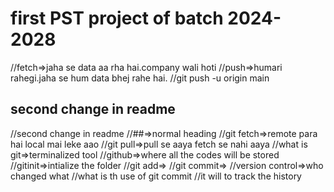 # first PST project of batch 2024-2028
//fetch=>jaha se data aa rha hai.company wali hoti 
//push=>humari rahegi.jaha se hum data bhej rahe hai.
//git push -u origin main
## second change in readme 
//second change in readme 
//##=>normal heading
//git fetch=>remote para hai local mai leke aao
//git pull=>pull se aaya fetch se nahi aaya
//what is git=>terminalized tool 
//github=>where all the codes will be stored
//gitinit=>intialize the folder
//git add=>
//git commit=>
//version control=>who changed what
//what is th use of git commit
//it will to track the history